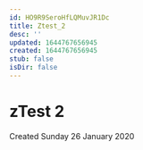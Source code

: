 ```yaml
---
id: HO9R9SeroHfLQMuvJR1Dc
title: Ztest_2
desc: ''
updated: 1644767656945
created: 1644767656945
stub: false
isDir: false
---
```

# zTest 2
Created Sunday 26 January 2020


